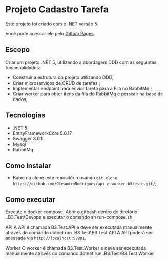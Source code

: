 # Projeto Cadastro Tarefa

Este projeto foi criado com o .NET versão 5.

Você pode acessar ele pelo [Github Pages](https://github.com/OLeandroRodrigues/api-e-worker-b3teste/).

## Escopo

Criar um projeto .NET 5, utilizando a abordagem DDD com as seguintes funcionalidades:

- Construir a estrutura do projeto utilizando DDD;
- Criar microserviços de CRUD de tarefas ;
- Implementar endpoint para enviar tarefa para a Fila no RabbitMq ;
- Criar worker para obter itens da fila do RabbitMq e persistir na base de dados; 

## Tecnologias

- .NET 5
- EntityFrameworkCore 5.0.17
- Swagger 3.0.1
- Mysql
- RabbitMq

## Como instalar

- Baixe ou clone este repositório usando `git clone https://github.com/OLeandroRodrigues/api-e-worker-b3teste.git/`;

## Como executar

Execute o docker compose.
Abrir o gitbash dentro do diretório ..B3.Test\Devops  e executar o comando sh run-compose.sh

API
A API é chamada B3.Test.API e deve ser executada manualmente através do comando dotnet run .B3.Test\B3.Test.API
A API poderá ser acessada via `http://localhost:58801`.

Worker 
O worker é chamada B3.Test.Worker e deve ser executada manualmente através do comando dotnet run .B3.Test\B3.Test.Worker
